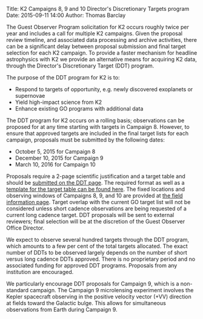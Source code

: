 Title: K2 Campaigns 8, 9 and 10 Director's Discretionary Targets program
Date: 2015-09-11 14:00
Author: Thomas Barclay

The Guest Observer Program solicitation for K2 occurs roughly twice per year and includes a call for multiple K2 campaigns. Given the proposal review timeline, and associated data processing and archive activities, there can be a significant delay between proposal submission and final target selection for each K2 campaign. To provide a faster mechanism for headline astrophysics with K2 we provide an alternative means for acquiring K2 data, through the Director's Discretionary Target (DDT) program. 

The purpose of the DDT program for K2 is to:

* Respond to targets of opportunity, e.g. newly discovered exoplanets or supernovae
* Yield high-impact science from K2 
* Enhance existing GO programs with additional data

The DDT program for K2 occurs on a rolling basis; observations can be proposed for at any time starting with targets in Campaign 8. However, to ensure that approved targets are included in the final target lists for each campaign, proposals must be submitted by the following dates:

* October 5, 2015 for Campaign 8
* December 10, 2015 for Campaign 9
* March 10, 2016 for Campaign 10

Proposals require a 2-page scientific justification and a target table and should be [submitted on the DDT page](/k2-ddt.html). The required format as well as a [template for the target table can be found here](/k2-proposing-targets.html#target-table). The fixed locations and observing windows of Campaigns 8, 9, and 10 are provided at [the field information page](/k2-fields.html). Target overlap with the current GO target list will not be considered unless short cadence observations are being requested of a current long cadence target. DDT proposals will be sent to external reviewers; final selection will be at the discretion of the Guest Observer Office Director.

We expect to observe several hundred targets through the DDT program, which amounts to a few per cent of the total targets allocated. The exact number of DDTs to be observed largely depends on the number of short versus long cadence DDTs approved. There is no proprietary period and no associated funding for approved DDT programs. Proposals from any institution are encouraged.

We particularly encourage DDT proposals for Campaign 9, which is a non-standard campaign. The Campaign 9 microlensing experiment involves the Kepler spacecraft observing in the positive velocity vector (+VV) direction at fields toward the Galactic bulge. This allows for simultaneous observations from Earth during Campaign 9. 

